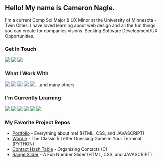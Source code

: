 ## Hello! My name is Cameron Nagle.

I'm a current Comp Sci Major & UX Minor at the University of Minnesota - Twin Cities. I have loved learning about web design and all the fun things you can create for companies visions. Seeking Software Development/UX Opportunities.

### Get In Touch
<a href="mailto:camnag01@gmail.com"><img src="https://img.shields.io/badge/Gmail-D14836?style=for-the-badge&logo=gmail&logoColor=white"></a> <a href="https://www.linkedin.com/in/cameron-nagle01"><img src="https://img.shields.io/badge/LinkedIn-0077B5?style=for-the-badge&logo=linkedin&logoColor=white"></a> <a href="https://www.cameron-nagle.dev"><img src="https://img.shields.io/badge/portfolio-0A0A0A?style=for-the-badge&logo=dev.to&logoColor=white"></a> 

### What I Work With
<img src="https://img.shields.io/badge/☕Java-007396?style=for-the-badge&logoColor=white"> <img src="https://img.shields.io/badge/Python-3776AB?style=for-the-badge&logo=python&logoColor=white"> <img src="https://img.shields.io/badge/C++-00599C?style=for-the-badge&logo=cplusplus&logoColor=white"> <img src="https://img.shields.io/badge/C-A8B9CC?style=for-the-badge&logo=c&logoColor=white"> <img src="https://img.shields.io/badge/OCaml-EC6813?style=for-the-badge&logo=ocaml&logoColor=white"> ...and many others

### I'm Currently Learning
<img src="https://img.shields.io/badge/JavaScript-F7DF1E?style=for-the-badge&logo=javascript&logoColor=black"> <img src="https://img.shields.io/badge/HTML5-E34F26?style=for-the-badge&logo=html5&logoColor=white"> <img src="https://img.shields.io/badge/CSS3-1572B6?style=for-the-badge&logo=css3&logoColor=white"> <img src="https://img.shields.io/badge/Figma-F24E1E?style=for-the-badge&logo=figma&logoColor=white"> <img src="https://img.shields.io/badge/React-20232A?style=for-the-badge&logo=react&logoColor=61DAFB"> <img src="https://img.shields.io/badge/Git-F05032?style=for-the-badge&logo=git&logoColor=white"> 


### My Favorite Project Repos
* <a href="https://github.com/CamNagle24/nagle-portfolio">Portfolio</a> - Everything about me! (HTML, CSS, and JAVASCRIPT)
* <a href="https://github.com/CamNagle24/Wordle">Wordle</a> - The Classic 5 Letter Guessing Game in Your Terminal (PYTHON)
* <a href="https://github.com/CamNagle24/Contact_Hash_Table">Contact Hash Table</a> - Organizing Contacts (C)
* <a href="https://github.com/CamNagle24/Range-Slider">Range Slider</a> - A Fun Number Slider (HTML, CSS, and JAVASCRIPT)
